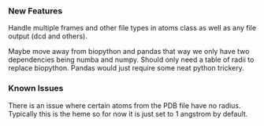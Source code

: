 ### New Features

Handle multiple frames and other file types in atoms class as well as any file
output (dcd and others).

Maybe move away from biopython and pandas that way we only have two dependencies
being numba and numpy. Should only need a table of radii to replace
biopython. Pandas would just require some neat python trickery.

### Known Issues

There is an issue where certain atoms from the PDB file have no radius.
Typically this is the heme so for now it is just set to 1 angstrom by default.
